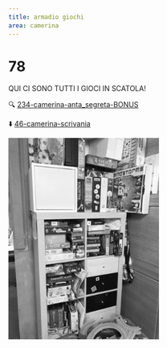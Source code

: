 ```yaml
---
title: armadio giochi
area: camerina
---
```

# 78
QUI CI SONO TUTTI I GIOCI IN SCATOLA!

🔍 [234-camerina-anta_segreta-BONUS](234-camerina-anta_segreta-BONUS.md)

⬇️ [46-camerina-scrivania](46-camerina-scrivania.md)

![foto_145](_assets/preview/foto_145.jpg)